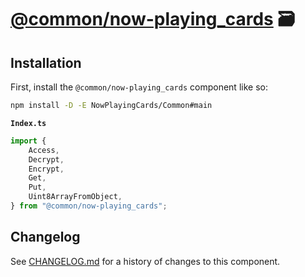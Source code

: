 # [@common/now-playing_cards] 🗃️

## Installation

First, install the `@common/now-playing_cards` component like so:

```sh
npm install -D -E NowPlayingCards/Common#main
```

**`Index.ts`**

```ts
import {
	Access,
	Decrypt,
	Encrypt,
	Get,
	Put,
	Uint8ArrayFromObject,
} from "@common/now-playing_cards";
```

[@common/now-playing_cards]: https://npmjs.org/@common/now-playing_cards

## Changelog

See [CHANGELOG.md](CHANGELOG.md) for a history of changes to this component.
